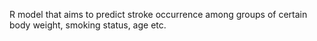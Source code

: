 R model that aims to predict stroke occurrence among groups of certain body weight, smoking status, age etc.
